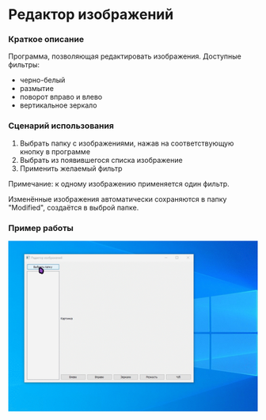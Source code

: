 # Редактор изображений
### Краткое описание
Программа, позволяющая редактировать изображения.
Доступные фильтры:
* черно-белый
* размытие
* поворот вправо и влево
* вертикальное зеркало

### Сценарий использования
1. Выбрать папку с изображениями, нажав на соответствующую кнопку в программе
2. Выбрать из появившегося списка изображение
3. Применить желаемый фильтр

Примечание: к одному изображению применяется один фильтр.

Изменённые изображения автоматически сохраняются в папку "Modified", создаётся в выброй папке.

### Пример работы

<img src='assets\screencast.gif'>